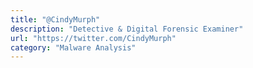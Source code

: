 ```yaml
---
title: "@CindyMurph"
description: "Detective & Digital Forensic Examiner"
url: "https://twitter.com/CindyMurph"
category: "Malware Analysis"
---
```

